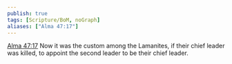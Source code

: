 ```yaml
---
publish: true
tags: [Scripture/BoM, noGraph]
aliases: ["Alma 47:17"]
---
```

[Alma 47:17](https://churchofjesuschrist.org/study/scriptures/bofm/alma/47?lang=eng&id=p17#p17) Now it was the custom among the Lamanites, if their chief leader was killed, to appoint the second leader to be their chief leader.
